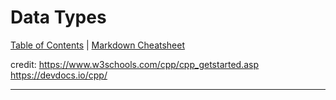 # Data Types

[Table of Contents](../../README.md) | [Markdown Cheatsheet](../../Markdown%20Cheatsheet.md)

credit: 
https://www.w3schools.com/cpp/cpp_getstarted.asp
https://devdocs.io/cpp/
___

